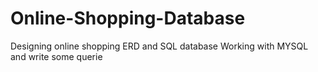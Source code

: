 # Online-Shopping-Database

Designing online shopping ERD and SQL database
Working with MYSQL and write some querie
